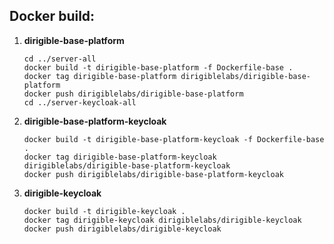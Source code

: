 ## Docker build:

1. **dirigible-base-platform**
    ```
    cd ../server-all
    docker build -t dirigible-base-platform -f Dockerfile-base .
    docker tag dirigible-base-platform dirigiblelabs/dirigible-base-platform
    docker push dirigiblelabs/dirigible-base-platform
    cd ../server-keycloak-all
    ```

1. **dirigible-base-platform-keycloak**
    ```
    docker build -t dirigible-base-platform-keycloak -f Dockerfile-base .
    docker tag dirigible-base-platform-keycloak dirigiblelabs/dirigible-base-platform-keycloak
    docker push dirigiblelabs/dirigible-base-platform-keycloak
    ```

1. **dirigible-keycloak**
    ```
    docker build -t dirigible-keycloak .
    docker tag dirigible-keycloak dirigiblelabs/dirigible-keycloak
    docker push dirigiblelabs/dirigible-keycloak
    ```